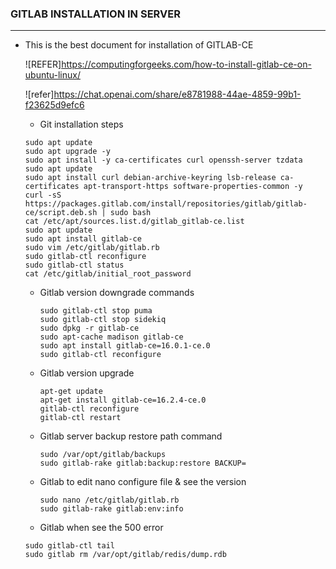 ### GITLAB INSTALLATION IN SERVER
-----------------------------------------

* This is the best document for installation of GITLAB-CE 
  
  ![REFER]https://computingforgeeks.com/how-to-install-gitlab-ce-on-ubuntu-linux/

  ![refer]https://chat.openai.com/share/e8781988-44ae-4859-99b1-f23625d9efc6
  
  * Git installation steps
   ```
  sudo apt update
  sudo apt upgrade -y
  sudo apt install -y ca-certificates curl openssh-server tzdata
  sudo apt update
  sudo apt install curl debian-archive-keyring lsb-release ca-certificates apt-transport-https software-properties-common -y
  curl -sS https://packages.gitlab.com/install/repositories/gitlab/gitlab-ce/script.deb.sh | sudo bash
  cat /etc/apt/sources.list.d/gitlab_gitlab-ce.list
  sudo apt update
  sudo apt install gitlab-ce
  sudo vim /etc/gitlab/gitlab.rb
  sudo gitlab-ctl reconfigure
  sudo gitlab-ctl status
  cat /etc/gitlab/initial_root_password

   ```
  * Gitlab version downgrade commands
    ```
    sudo gitlab-ctl stop puma
    sudo gitlab-ctl stop sidekiq
    sudo dpkg -r gitlab-ce
    sudo apt-cache madison gitlab-ce
    sudo apt install gitlab-ce=16.0.1-ce.0
    sudo gitlab-ctl reconfigure

    ```

  * Gitlab version upgrade
    ```
    apt-get update
    apt-get install gitlab-ce=16.2.4-ce.0
    gitlab-ctl reconfigure
    gitlab-ctl restart
    ```

  * Gitlab server backup restore path command
    ```
    sudo /var/opt/gitlab/backups
    sudo gitlab-rake gitlab:backup:restore BACKUP=
    ```
  
  * Gitlab to edit nano configure file & see the version 
    ```
    sudo nano /etc/gitlab/gitlab.rb
    sudo gitlab-rake gitlab:env:info
    ```

  
  * Gitlab when see the 500 error 
   ```
   sudo gitlab-ctl tail
   sudo gitlab rm /var/opt/gitlab/redis/dump.rdb
   ```
